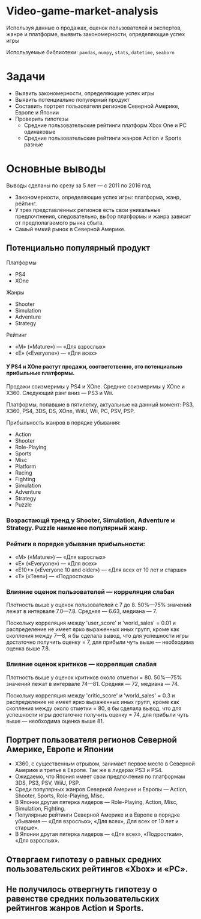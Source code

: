 # Video-game-market-analysis
Используя данные о продажах, оценок пользователей и экспертов, жанре и платформе, выявить закономерности, определяющие успех игры 

Используемые библиотеки: `pandas`, `numpy`, `stats`, `datetime`, `seaborn`

# Задачи
- Выявить закономерности, определяющие успех игры
- Выявить потенциально популярный продукт 
- Составить портрет пользователя регионов Северной Америке, Европе и Японии
- Проверить гипотезы 
  - Средние пользовательские рейтинги платформ Xbox One и PC одинаковые
  - Средние пользовательские рейтинги жанров Action и Sports разные
  
# Основные выводы

Выводы сделаны по срезу за 5 лет — с 2011 по 2016 год

- Закономерности, определяющие успех игры: платформа, жанр, рейтинг. 
- У трех представленных регионов есть свои уникальные предпочтнения, следовательно, выбор платформы и жанра зависит от предполагаемого рынка сбыта.  
- Самый емкий рынок в Северной Америке. 

## Потенциально популярный продукт

Платформы
- PS4
- XOne 

Жанры
- Shooter
- Simulation
- Adventure
- Strategy

Рейтинг 
- «M» («Mature») — «Для взрослых»
- «E» («Everyone») — «Для всех»

#### У PS4 и XOne растут продажи, соответственно, это потенциально прибыльные платформы. 
Продажи соизмеримы у PS4 и XOne. Средние соизмеримы у XOne и X360. Следующий ранг вниз — PS3 и Wii. 

Платформы,  попавшие в пятилетку, актуальные на данный момент: PS3, X360, PS4, 3DS, DS, XOne, WiiU, Wii, PC, PSV, PSP.

Прибыльность жанров в порядке убывания:
* Action
* Shooter
* Role-Playing
* Sports
* Misc
* Platform
* Racing
* Fighting
* Simulation
* Adventure
* Strategy
* Puzzle

### Возрастающй тренд у Shooter, Simulation, Adventure и Strategy. Puzzle наименее популярный жанр. 

### Рейтиги в порядке убывания прибыльности:
- «M» («Mature») — «Для взрослых»
- «E» («Everyone») — «Для всех»
- «E10+» («Everyone 10 and older») — «Для всех от 10 лет и старше»
- «T» («Teen») — «Подросткам»

### Влияние оценок пользователей — корреляция слабая 

Плотность выше у оценок пользователей с 7 до 8. 50%—75% значений лежат в интервале 7.0—7.8. Средняя — 6.63, медиана — 7. 

Поскольку корреляция между 'user_score' и 'world_sales' = 0.01 и распределение не имеет ярко выраженных иных групп, кроме как скопления между 7—8, я бы сделала вывод, что для успешности игры достаточно получить оценку = 7, для прибыли чуть выше — необходима оценка выше 7.8.

### Влияние оценок критиков — корреляция слабая

Плотность выше у оценок критиков около отметки = 80. 50%—75% значений лежат в интервале 74—81. Средняя — 72, медиана — 74. 

Поскольку корреляция между 'critic_score' и 'world_sales' = 0.3 и распределение не имеет ярко выраженных иных групп, кроме как скопления между около отметки = 80, я бы сделала вывод, что для успешности игры достаточно получить оценку = 74, для прибыли чуть выше — необходима оценка выше 81.

## Портрет пользователя регионов Северной Америке, Европе и Японии
- X360, с существенным отрывом, занимает первое место в Северной Америке и третье в Европе. Так же в лидерах PS3 и PS4. 
- Ожидаемо, что Япония имеет свои предпочтения по платформам 3DS, PS3, PSV, WiiU, PSP.
- Среди популярных жанров Северной Америке и Европы — Action, Shooter, Sports, Role-Playing, Misc.
- В Японии другая пятерка лидеров — Role-Playing, Action, Misc, Simulation, Fighting.
- Популярные рейтинги Северной Америке и в Европе в порядке убывания — «Для взрослых», «Для всех», Для всех от 10 лет и старше». 
- В Японии другая пятерка лидеров — «Для всех», «Подросткам»,  «Для взрослых».

## Отвергаем гипотезу о равных средних пользовательских рейтингов «Xbox» и «PC». 

## Не получилось отвергнуть гипотезу о равенстве средних пользовательских рейтингов жанров Action и Sports. 
